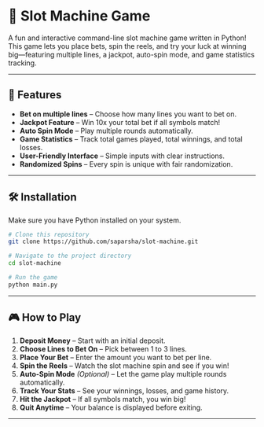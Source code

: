 # 🎰 Slot Machine Game

A fun and interactive command-line slot machine game written in Python! This game lets you place bets, spin the reels, and try your luck at winning big—featuring multiple lines, a jackpot, auto-spin mode, and game statistics tracking.

---

## 📝 Features

- **Bet on multiple lines** – Choose how many lines you want to bet on.
- **Jackpot Feature** – Win 10x your total bet if all symbols match!
- **Auto Spin Mode** – Play multiple rounds automatically.
- **Game Statistics** – Track total games played, total winnings, and total losses.
- **User-Friendly Interface** – Simple inputs with clear instructions.
- **Randomized Spins** – Every spin is unique with fair randomization.

---

## 🛠 Installation

Make sure you have Python installed on your system.

```bash
# Clone this repository
git clone https://github.com/saparsha/slot-machine.git   

# Navigate to the project directory
cd slot-machine

# Run the game
python main.py
```

---

## 🎮 How to Play

1. **Deposit Money** – Start with an initial deposit.
2. **Choose Lines to Bet On** – Pick between 1 to 3 lines.
3. **Place Your Bet** – Enter the amount you want to bet per line.
4. **Spin the Reels** – Watch the slot machine spin and see if you win!
5. **Auto-Spin Mode** *(Optional)* – Let the game play multiple rounds automatically.
6. **Track Your Stats** – See your winnings, losses, and game history.
7. **Hit the Jackpot** – If all symbols match, you win big!
8. **Quit Anytime** – Your balance is displayed before exiting.

---
